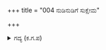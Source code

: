+++
title = "004 ನುಡಿನುಡಿಗೆ ಸುಕ್ಷೇಮ"

+++

<details><summary>ಗದ್ಯ (ಕ.ಗ.ಪ) </summary>

4. ಮಾತುಮಾತಿಗೆ ಅರ್ಜುನನ ಕ್ಷೇಮ ಸಮಾಚಾರವನ್ನು ವಿಚಾರಿಸುತ್ತಾ ಸಂತಸಭರಿತನಾದ ಧರ್ಮರಾಯನು ರೋಮಾಂಚನವನ್ನು ಅನುಭವಿಸಿದನು. ಅನಂತರ ಅವನು ತೀರ್ಥಯಾತ್ರೆಗಾಗಿ ಮಡದಿ ಮತ್ತು ಸೋದರರೊಂದಿಗೆ, ವಿಪ್ರಗಡಣ ಸಹಿತ ವಿವಿಧ ಅರಣ್ಯಗಳಲ್ಲಿ ಸಂಚರಿಸಿದನು.
</details>

